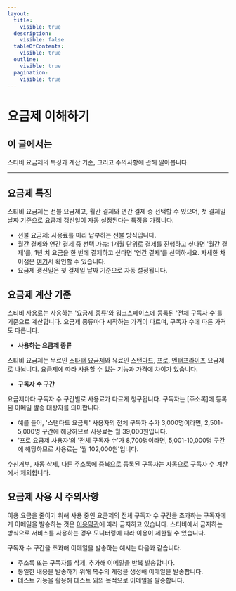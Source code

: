 ```yaml
---
layout:
  title:
    visible: true
  description:
    visible: false
  tableOfContents:
    visible: true
  outline:
    visible: true
  pagination:
    visible: true
---
```


# 요금제 이해하기

## 이 글에서는 <a href="#h_01h9mkm4p47362w0tjqadsntj8" id="h_01h9mkm4p47362w0tjqadsntj8"></a>

스티비 요금제의 특징과 계산 기준, 그리고 주의사항에 관해 알아봅니다.

***

## 요금제 특징 <a href="#h_01ha65n09ets1rb1nhjgha0pa6" id="h_01ha65n09ets1rb1nhjgha0pa6"></a>

스티비 요금제는 선불 요금제고, 월간 결제와 연간 결제 중 선택할 수 있으며, 첫 결제일 날짜 기준으로 요금제 갱신일이 자동 설정된다는 특징을 가집니다.

* 선불 요금제: 사용료를 미리 납부하는 선불 방식입니다.
* 월간 결제와 연간 결제 중 선택 가능: 1개월 단위로 결제를 진행하고 싶다면 '월간 결제'를, 1년 치 요금을 한 번에 결제하고 싶다면 '연간 결제'를 선택하세요. 자세한 차이점은 [여기](../questions.md#undefined-3)서 확인할 수 있습니다.
* 요금제 갱신일은 첫 결제일 날짜 기준으로 자동 설정됩니다.



## 요금제 계산 기준 <a href="#h_01ha65n09e3m8f39hb8adtbgq3" id="h_01ha65n09e3m8f39hb8adtbgq3"></a>

스티비 사용료는 사용하는 '[요금제 종류](type.md)'와 워크스페이스에 등록된 '전체 구독자 수'를 기준으로 계산합니다. 요금제 종류마다 시작하는 가격이 다르며, 구독자 수에 따른 가격도 다릅니다.

* **사용하는 요금제 종류**&#x20;

스티비 요금제는 무료인 [스타터](type.md#starter)[ 요금제](type.md#starter)와 유료인 [스탠다드](type.md#standard), [프로](type.md#pro), [엔터프라이즈](type.md#enterprise) 요금제로 나뉩니다. 요금제에 따라 사용할 수 있는 기능과 가격에 차이가 있습니다.&#x20;

* **구독자 수 구간**

요금제마다 구독자 수 구간별로 사용료가 다르게 청구됩니다. 구독자는 \[주소록]에 등록된 이메일 발송 대상자를 의미합니다.

* 예를 들어, '스탠다드 요금제' 사용자의 전체 구독자 수가 3,000명이라면, 2,501-5,000명 구간에 해당하므로 사용료는 월 39,000원입니다.
* '프로 요금제 사용자'의 '전체 구독자 수'가 8,700명이라면, 5,001-10,000명 구간에 해당하므로 사용료는 '월 102,000원'입니다.

[수신거부](../../list/adding-managing-subscriber/manage-unsubscribe.md), 자동 삭제, 다른 주소록에 중복으로 등록된 구독자는 자동으로 구독자 수 계산에서 제외합니다.



## 요금제 사용 시 주의사항 <a href="#h_01hj2h6w3qawbaeyckvshsqyqe" id="h_01hj2h6w3qawbaeyckvshsqyqe"></a>

이용 요금을 줄이기 위해 사용 중인 요금제의 전체 구독자 수 구간을 초과하는 구독자에게 이메일을 발송하는 것은 [이용약관](https://policy.stibee.com/terms)에 따라 금지하고 있습니다. 스티비에서 금지하는 방식으로 서비스를 사용하는 경우 모니터링에 따라 이용이 제한될 수 있습니다.&#x20;

구독자 수 구간을 초과해 이메일을 발송하는 예시는 다음과 같습니다.

* 주소록 또는 구독자를 삭제, 추가해 이메일을 반복 발송합니다.&#x20;
* 동일한 내용을 발송하기 위해 복수의 계정을 생성해 이메일을 발송합니다.&#x20;
* 테스트 기능을 활용해 테스트 외의 목적으로 이메일을 발송합니다.&#x20;
